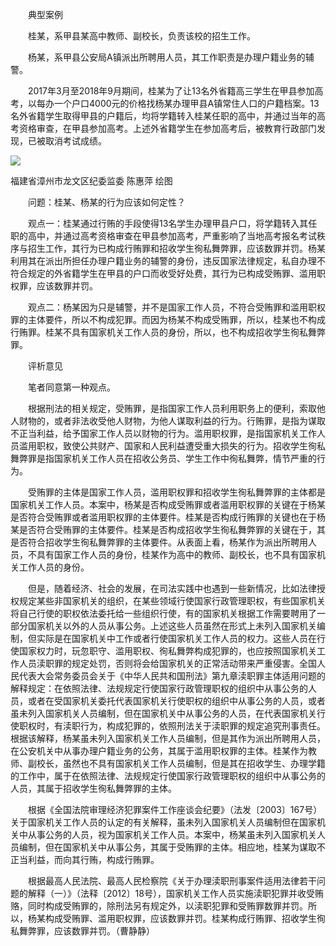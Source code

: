 　　典型案例

　　桂某，系甲县某高中教师、副校长，负责该校的招生工作。

　　杨某，系甲县公安局A镇派出所聘用人员，其工作职责是办理户籍业务的辅警。

　　2017年3月至2018年9月期间，桂某为了让13名外省籍高三学生在甲县参加高考，以每办一个户口4000元的价格找杨某办理甲县A镇常住人口的户籍档案。13名外省籍学生取得甲县的户籍后，均将学籍转入桂某任职的高中，并通过当年的高考资格审查，在甲县参加高考。上述外省籍学生在参加高考后，被教育行政部门发现，已被取消考试成绩。

![](https://www.ccdi.gov.cn/hdjln/ywtt/202204/W020220428334567548092.jpeg)

福建省漳州市龙文区纪委监委 陈惠萍 绘图

　　问题：桂某、杨某的行为应该如何定性？

　　观点一：桂某通过行贿的手段使得13名学生办理甲县户口，将学籍转入其任职的高中，并通过高考资格审查在甲县参加高考，严重影响了当地高考报名考试秩序与招生工作，其行为已构成行贿罪和招收学生徇私舞弊罪，应该数罪并罚。杨某利用其在派出所担任办理户籍业务的辅警的身份，违反国家法律规定，私自办理不符合规定的外省籍学生在甲县的户口而收受好处费，其行为已构成受贿罪、滥用职权罪，应该数罪并罚。

　　观点二：杨某因为只是辅警，并不是国家工作人员，不符合受贿罪和滥用职权罪的主体要件，所以不构成犯罪。而因为杨某不构成受贿罪，所以，桂某也不构成行贿罪。桂某不具有国家机关工作人员的身份，所以，也不构成招收学生徇私舞弊罪。

　　评析意见

　　笔者同意第一种观点。

　　根据刑法的相关规定，受贿罪，是指国家工作人员利用职务上的便利，索取他人财物的，或者非法收受他人财物，为他人谋取利益的行为。行贿罪，是指为谋取不正当利益，给予国家工作人员以财物的行为。滥用职权罪，是指国家机关工作人员滥用职权，致使公共财产、国家和人民利益遭受重大损失的行为。招收学生徇私舞弊罪是指国家机关工作人员在招收公务员、学生工作中徇私舞弊，情节严重的行为。

　　受贿罪的主体是国家工作人员，滥用职权罪和招收学生徇私舞弊罪的主体都是国家机关工作人员。本案中，杨某是否构成受贿罪或者滥用职权罪的关键在于杨某是否符合受贿罪或者滥用职权罪的主体要件。桂某是否构成行贿罪的关键也在于杨某是否符合受贿罪的主体要件。桂某是否构成招收学生徇私舞弊罪的关键在于，其是否符合招收学生徇私舞弊罪的主体要件。从表面上看，杨某作为派出所聘用人员，不具有国家工作人员的身份，桂某作为高中的教师、副校长，也不具有国家机关工作人员的身份。

　　但是，随着经济、社会的发展，在司法实践中也遇到一些新情况，比如法律授权规定某些非国家机关的组织，在某些领域行使国家行政管理职权，有些国家机关将自己行使的职权依法委托给一些组织行使，有的国家机关根据工作需要聘用了一部分国家机关以外的人员从事公务。上述这些人员虽然在形式上未列入国家机关编制，但实际是在国家机关中工作或者行使国家机关工作人员的权力。这些人员在行使国家权力时，玩忽职守、滥用职权、徇私舞弊构成犯罪的，也应按照国家机关工作人员渎职罪的规定处罚，否则将会给国家机关的正常活动带来严重侵害。全国人民代表大会常务委员会关于《中华人民共和国刑法》第九章渎职罪主体适用问题的解释规定：在依照法律、法规规定行使国家行政管理职权的组织中从事公务的人员，或者在受国家机关委托代表国家机关行使职权的组织中从事公务的人员，或者虽未列入国家机关人员编制，但在国家机关中从事公务的人员，在代表国家机关行使职权时，有渎职行为，构成犯罪的，依照刑法关于渎职罪的规定追究刑事责任。根据该解释，杨某虽未列入国家机关工作人员编制，但是其作为派出所聘用人员，在公安机关中从事办理户籍业务的公务，其属于滥用职权罪的主体。桂某作为教师、副校长，虽然也不具有国家机关工作人员编制，但是其在招收学生、办理学籍的工作中，属于在依照法律、法规规定行使国家行政管理职权的组织中从事公务的人员，其属于招收学生徇私舞弊罪的主体。

　　根据《全国法院审理经济犯罪案件工作座谈会纪要》（法发〔2003〕167号）关于国家机关工作人员的认定的有关解释，虽未列入国家机关人员编制但在国家机关中从事公务的人员，视为国家机关工作人员。本案中，杨某虽未列入国家机关人员编制，但在国家机关中从事公务，其属于受贿罪的主体。相应地，桂某为谋取不正当利益，而向其行贿，构成行贿罪。

　　根据最高人民法院、最高人民检察院《关于办理渎职刑事案件适用法律若干问题的解释（一）》（法释〔2012〕18号），国家机关工作人员实施渎职犯罪并收受贿赂，同时构成受贿罪的，除刑法另有规定外，以渎职犯罪和受贿罪数罪并罚。所以，杨某构成受贿罪、滥用职权罪，应该数罪并罚。桂某构成行贿罪、招收学生徇私舞弊罪，应该数罪并罚。（曹静静）
